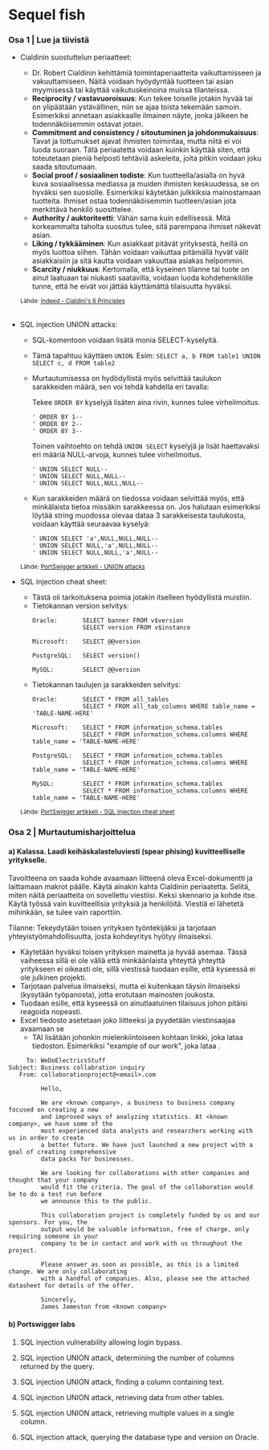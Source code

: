 # Sequel fish

### Osa 1 | Lue ja tiivistä
- Cialdinin suostuttelun periaatteet:  
  - Dr. Robert Cialdinin kehittämiä toimintaperiaatteita vaikuttamisseen ja vakuuttamiseen. Näitä voidaan hyöydyntää tuotteen tai asian myymisessä tai käyttää vaikutuskeinoina muissa tilanteissa.
  - **Reciprocity / vastavuoroisuus**: Kun tekee toiselle jotakin hyvää tai on ylipäätään ystävällinen, niin se ajaa toista tekemään samoin. Esimerkiksi annetaan asiakkaalle ilmainen näyte, jonka jälkeen he todennäköisemmin ostavat jotain.
  - **Commitment and consistency / sitoutuminen ja johdonmukaisuus**: Tavat ja tottumukset ajavat ihmisten toimintaa, mutta niitä ei voi luoda suoraan. Tätä periaatetta voidaan kuinkin käyttää siten, että toteutetaan pieniä helposti tehtäviä askeleita, joita pitkin voidaan joku saada sitoutumaan.
  - **Social proof / sosiaalinen todiste**: Kun tuotteella/asialla on hyvä kuva sosiaalisessa mediassa ja muiden ihmisten keskuudessa, se on hyväksi sen suosiolle. Esimerkiksi käytetään julkkiksia mainostamaan tuotteita. Ihmiset ostaa todennäköisemmin tuotteen/asian jota merkittävä henkilö suosittelee.
  - **Authority / auktoriteetti**: Vähän sama kuin edellisessä. Mitä korkeammalta taholta suositus tulee, sitä parempana ihmiset näkevät asian.
  - **Liking / tykkääminen**: Kun asiakkaat pitävät yrityksestä, heillä on myös luottoa siihen. Tähän voidaan vaikuttaa pitämällä hyvät välit asiakkaisiin ja sitä kautta voidaan vakuuttaa asiakas helpommin.
  - **Scarcity / niukkuus**: Kertomalla, että kyseinen tilanne tai tuote on ainut laatuaan tai niukasti saatavilla, voidaan luoda kohdehenkilölle tunne, että he eivät voi jättää käyttämättä tilaisuutta hyväksi.

  <sub>Lähde: [Indeed - Cialdini's 6 Principles](https://www.indeed.com/career-advice/career-development/cialdini-principles)</sub>
<br></br>

- SQL injection UNION attacks:
  - SQL-komentoon voidaan lisätä monia SELECT-kyselyitä.
  - Tämä tapahtuu käyttäen ```UNION```.
  Esim: ```SELECT a, b FROM table1 UNION SELECT c, d FROM table2```
  - Murtautumisessa on hydödyllistä myös selvittää taulukon sarakkeiden määrä, sen voi tehdä kahdella eri tavalla:
    
    Tekee ```ORDER BY``` kyselyjä lisäten aina rivin, kunnes tulee virheilmoitus.
    ```
    ' ORDER BY 1--        
    ' ORDER BY 2--      
    ' ORDER BY 3--
    ```
    Toinen vaihtoehto on tehdä ```UNION SELECT``` kyselyjä ja lisät haettavaksi eri määriä NULL-arvoja, kunnes tulee virheilmoitus.
    ```
    ' UNION SELECT NULL--
    ' UNION SELECT NULL,NULL--
    ' UNION SELECT NULL,NULL,NULL--
    ```
  - Kun sarakkeiden määrä on tiedossa voidaan selvittää myös, että minkälaista tietoa missäkin sarakkeessa on. Jos halutaan esimerkiksi löytää string muodossa olevaa dataa 3 sarakkeisesta taulukosta, voidaan käyttää seuraavaa kyselyä:
    ```
    ' UNION SELECT 'a',NULL,NULL,NULL--
    ' UNION SELECT NULL,'a',NULL,NULL--
    ' UNION SELECT NULL,NULL,'a',NULL--
    ```
  <sub>Lähde: [PortSwigger artikkeli - UNION attacks](https://portswigger.net/web-security/sql-injection/union-attacks)</sub>
  
- SQL injection cheat sheet:
  - Tästä oli tarkoituksena poimia jotakin itselleen hyödyllistä muistiin.
  - Tietokannan version selvitys:
    ```
    Oracle:       SELECT banner FROM v$version
                  SELECT version FROM v$instance
                  
    Microsoft:    SELECT @@version
    
    PostgreSQL:   SELECT version()
    
    MySQL: 	      SELECT @@version
    ```
  - Tietokannan taulujen ja sarakkeiden selvitys:
    ```
    Oracle:       SELECT * FROM all_tables
                  SELECT * FROM all_tab_columns WHERE table_name = 'TABLE-NAME-HERE'
                  
    Microsoft:    SELECT * FROM information_schema.tables
                  SELECT * FROM information_schema.columns WHERE table_name = 'TABLE-NAME-HERE'
                  
    PostgreSQL:   SELECT * FROM information_schema.tables
                  SELECT * FROM information_schema.columns WHERE table_name = 'TABLE-NAME-HERE'
                  
    MySQL:        SELECT * FROM information_schema.tables
                  SELECT * FROM information_schema.columns WHERE table_name = 'TABLE-NAME-HERE'
    ```
  <sub>Lähde: [PortSwigger artikkeli - SQL injection cheat sheet](https://portswigger.net/web-security/sql-injection/cheat-sheet)</sub>

### Osa 2 | Murtautumisharjoittelua

#### a)  Kalassa. Laadi keihäskalasteluviesti (spear phising) kuvitteelliselle yritykselle.
Tavoitteena on saada kohde avaamaan liitteenä oleva Excel-dokumentti ja laittamaan makrot päälle. Käytä ainakin kahta Cialdinin periaatetta. Selitä, miten näitä periaatteita on sovellettu viestiisi. Keksi skennario ja kohde itse. Käytä työssä vain kuvitteellisia yrityksiä ja henkilöitä. Viestiä ei lähetetä mihinkään, se tulee vain raporttiin.

Tilanne:
Tekeydytään toisen yrityksen työntekijäksi ja tarjotaan yhteyistyömahdollisuutta, josta kohdeyritys hyötyy ilmaiseksi.
- Käytetään hyväksi toisen yrityksen mainetta ja hyvää asemaa. Tässä vaiheessa sillä ei ole väliä että minkäänlaista yhteyttä yhteyttä yritykseen ei oikeasti ole, sillä viestissä tuodaan esille, että kyseessä ei ole julkinen projekti.
- Tarjotaan palvelua ilmaiseksi, mutta ei kuitenkaan täysin ilmaiseksi (kysytään työpanosta), jotta erotutaan mainosten joukosta.
- Tuodaan esille, että kyseessä on ainutlaatuinen tilaisuus johon pitäisi reagoida nopeasti.
- Excel tiedosto asetetaan joko liitteeksi ja pyydetään viestinsaajaa avaamaan se
  - TAI lisätään johonkin mielenkiintoiseen kohtaan linkki, joka lataa tiedoston. Esimerkiksi "example of our work", joka lataa <Analytics demo>.

```
     To: WeDoElectricsStuff
Subject: Business collabration inquiry
   From: collaborationproject@<email>.com

         Hello,
         
         We are <known company>, a business to business company focused on creating a new
         and improved ways of analyzing statistics. At <known company>, we have some of the
         most experienced data analysts and researchers working with us in order to create
         a better future. We have just launched a new project with a goal of creating comprehensive
         data packs for businesses.
         
         We are looking for collaborations with other companies and thought that your company
         would fit the criteria. The goal of the collaboration would be to do a test run before
         we announce this to the public.
         
         This collaboration project is completely funded by us and our sponsors. For you, the
         output would be valuable information, free of charge, only requiring someone in your
         company to be in contact and work with us throughout the project.
         
         Please answer as soon as possible, as this is a limited change. We are only collaborating
         with a handful of companies. Also, please see the attached datasheet for details of the offer.
         
         Sincerely,
         James Jameston from <known company>
```

#### b) Portswigger labs
1) SQL injection vulnerability allowing login bypass.

2) SQL injection UNION attack, determining the number of columns returned by the query.

3) SQL injection UNION attack, finding a column containing text.

4) SQL injection UNION attack, retrieving data from other tables.

5) SQL injection UNION attack, retrieving multiple values in a single column.

6) SQL injection attack, querying the database type and version on Oracle.
